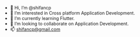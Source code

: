 - 👋 Hi, I’m @shifancp
- 👀 I’m interested in Cross platform Application Development.
- 🌱 I’m currently learning Flutter.
- 💞️ I’m looking to collaborate on Application Development.
- 📫 shifancp@gmail.com

<!---
shifancp/shifancp is a ✨ special ✨ repository because its `README.md` (this file) appears on your GitHub profile.
You can click the Preview link to take a look at your changes.
--->
